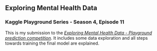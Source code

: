 ## Exploring Mental Health Data
### Kaggle Playground Series - Season 4, Episode 11
This is my submission to the [*Exploring Mental Health Data - Playground prediction competition*](https://www.kaggle.com/competitions/playground-series-s4e11). 
It includes some data exploration and all steps towards training the final model are explained. 
